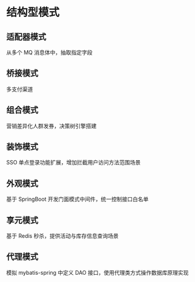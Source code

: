 # 结构型模式
## 适配器模式
从多个 MQ 消息体中，抽取指定字段
## 桥接模式
多支付渠道
## 组合模式
营销差异化人群发券，决策树引擎搭建
## 装饰模式
SSO 单点登录功能扩展，增加拦截用户访问方法范围场景 
## 外观模式
基于 SpringBoot 开发门面模式中间件，统一控制接口白名单
## 享元模式
基于 Redis 秒杀，提供活动与库存信息查询场景
## 代理模式
模拟 mybatis-spring 中定义 DAO 接口，使用代理类方式操作数据库原理实现
